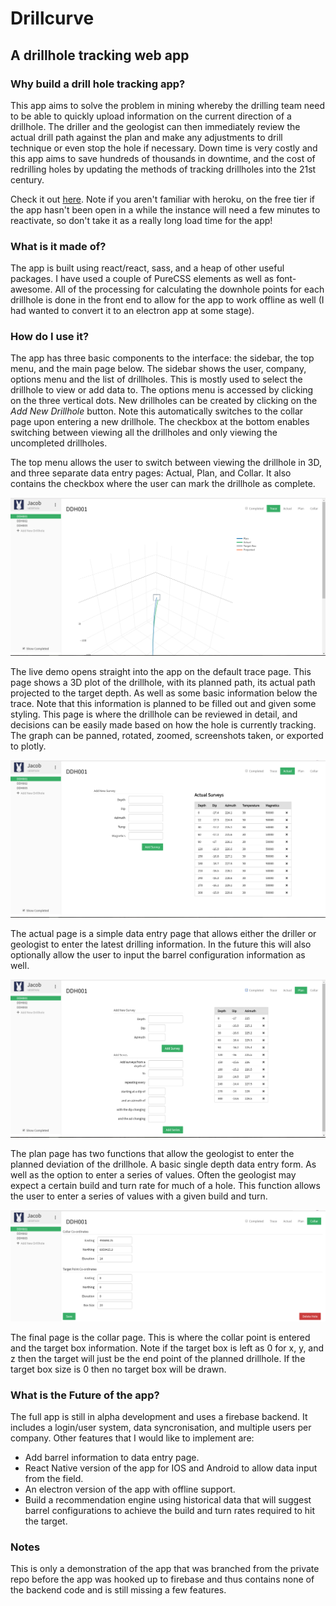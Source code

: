 # Drillcurve
## A drillhole tracking web app

### Why build a drill hole tracking app?
This app aims to solve the problem in mining whereby the drilling team need to be able to quickly upload information on the current direction of a drillhole. The driller and the geologist can then immediately review the actual drill path against the plan and make any adjustments to drill technique or even stop the hole if necessary. Down time is very costly and this app aims to save hundreds of thousands in downtime, and the cost of redrilling holes by updating the methods of tracking drillholes into the 21st century.

Check it out [here](https://drillcurve.herokuapp.com).
Note if you aren't familiar with heroku, on the free tier if the app hasn't been open in a while the instance will need a few minutes to reactivate, so don't take it as a really long load time for the app!

### What is it made of?
The app is built using react/react, sass, and a heap of other useful packages. I have used a couple of PureCSS elements as well as font-awesome. All of the processing for calculating the downhole points for each drillhole is done in the front end to allow for the app to work offline as well (I had wanted to convert it to an electron app at some stage).

### How do I use it?
The app has three basic components to the interface: the sidebar, the top menu, and the main page below.
The sidebar shows the user, company, options menu and the list of drillholes. This is mostly used to select the drillhole to view or add data to. The options menu is accessed by clicking on the three vertical dots. New drillholes can be created by clicking on the *Add New Drillhole* button. Note this automatically switches to the collar page upon entering a new drillhole. The checkbox at the bottom enables switching between viewing all the drillholes and only viewing the uncompleted drillholes.

The top menu allows the user to switch between viewing the drillhole in 3D, and three separate data entry pages: Actual, Plan, and Collar. It also contains the checkbox where the user can mark the drillhole as complete.

![Drillcurve Drill Tracking](documentation/images/Trace.PNG)

The live demo opens straight into the app on the default trace page. This page shows a 3D plot of the drillhole, with its planned path, its actual path projected to the target depth. As well as some basic information below the trace. Note that this information is planned to be filled out and given some styling. This page is where the drillhole can be reviewed in detail, and decisions can be easily made based on how the hole is currently tracking. The graph can be panned, rotated, zoomed, screenshots taken, or exported to plotly.

![Drillcurve Actual Data](documentation/images/Actual.PNG)

The actual page is a simple data entry page that allows either the driller or geologist to enter the latest drilling information. In the future this will also optionally allow the user to input the barrel configuration information as well.

![Drillcurve Plan Data](documentation/images/Plan.PNG)

The plan page has two functions that allow the geologist to enter the planned deviation of the drillhole. A basic single depth data entry form. As well as the option to enter a series of values. Often the geologist may expect a certain build and turn rate for much of a hole. This function allows the user to enter a series of values with a given build and turn.

![Drillcurve Collar Data](documentation/images/Collar.PNG)

The final page is the collar page. This is where the collar point is entered and the target box information. Note if the target box is left as 0 for x, y, and z then the target will just be the end point of the planned drillhole. If the target box size is 0 then no target box will be drawn.

### What is the Future of the app?
The full app is still in alpha development and uses a firebase backend. It includes a login/user system, data syncronisation, and multiple users per company.
Other features that I would like to implement are:
* Add barrel information to data entry page.
* React Native version of the app for IOS and Android to allow data input from the field.
* An electron version of the app with offline support.
* Build a recommendation engine using historical data that will suggest barrel configurations to achieve the build and turn rates required to hit the target.

### Notes
This is only a demonstration of the app that was branched from the private repo before the app was hooked up to firebase and thus contains none of the backend code and is still missing a few features.
